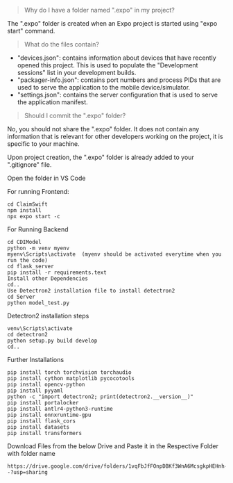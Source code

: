 > Why do I have a folder named ".expo" in my project?

The ".expo" folder is created when an Expo project is started using "expo start" command.

> What do the files contain?

- "devices.json": contains information about devices that have recently opened this project. This is used to populate the "Development sessions" list in your development builds.
- "packager-info.json": contains port numbers and process PIDs that are used to serve the application to the mobile device/simulator.
- "settings.json": contains the server configuration that is used to serve the application manifest.

> Should I commit the ".expo" folder?

No, you should not share the ".expo" folder. It does not contain any information that is relevant for other developers working on the project, it is specific to your machine.

Upon project creation, the ".expo" folder is already added to your ".gitignore" file.



Open the folder in VS Code

For running Frontend:

    cd ClaimSwift
    npm install
    npx expo start -c

For Running Backend

    cd CDIModel
    python -m venv myenv
    myenv\Scripts\activate  (myenv should be activated everytime when you run the code)
    cd flask_server 
    pip install -r requirements.text
    Install other Dependencies
    cd..
    Use Detectron2 installation file to install detectron2
    cd Server
    python model_test.py


Detectron2 installation steps

    venv\Scripts\activate
    cd detectron2
    python setup.py build develop
    cd..

Further Installations

    pip install torch torchvision torchaudio 
    pip install cython matplotlib pycocotools   
    pip install opencv-python  
    pip install pyyaml   
    python -c "import detectron2; print(detectron2.__version__)" 
    pip install portalocker     
    pip install antlr4-python3-runtime    
    pip install onnxruntime-gpu      
    pip install flask_cors          
    pip install datasets  
    pip install transformers 


Download Files from the below Drive and Paste it in the Respective Folder with folder name

    https://drive.google.com/drive/folders/1vqFbJfFOnpDBKf3WnA6McsgkpHEHnh--?usp=sharing
